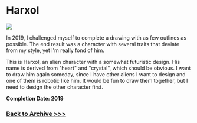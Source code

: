 # Harxol


<img src="https://arrowarchive.github.io/The-Arrowarchive/images/Harxol.png"
onContextMenu="return false;">

In 2019, I challenged myself to complete a drawing with as few outlines as possible. The end result was a character with several traits that deviate from my style, yet I'm really fond of him.

This is Harxol, an alien character with a somewhat futuristic design. His name is derived from "heart" and "crystal", which should be obvious. I want to draw him again someday, since I have other aliens I want to design and one of them is robotic like him. It would be fun to draw them together, but I need to design the other character first.

**Completion Date: 2019**

### [Back to Archive >>>](https://arrowarchive.github.io/The-Arrowarchive/gallery)
